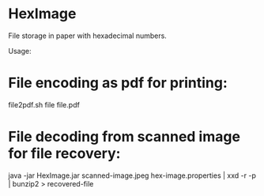 # HexImage
File storage in paper with hexadecimal numbers.

Usage:

# File encoding as pdf for printing:

file2pdf.sh file file.pdf

# File decoding from scanned image for file recovery:

java -jar HexImage.jar scanned-image.jpeg hex-image.properties | xxd -r -p | bunzip2 > recovered-file